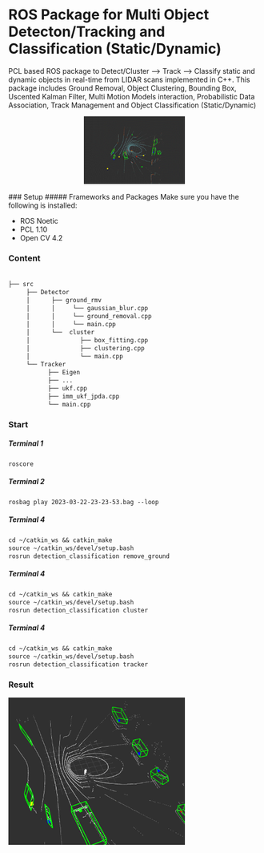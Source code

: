 # ROS Package for Multi Object Detecton/Tracking and Classification (Static/Dynamic)
PCL based ROS package to Detect/Cluster --> Track --> Classify static and dynamic objects in real-time from LIDAR scans implemented in C++.
This package includes Ground Removal, Object Clustering, Bounding Box, Uscented Kalman Filter, Multi Motion Models interaction, Probabilistic Data Association, Track Management and Object Classification (Static/Dynamic)
<p align="center">
<img src="./overview/result.gif" alt= “” width="40%" >
</p>
### Setup
##### Frameworks and Packages
Make sure you have the following is installed:

* ROS Noetic
* PCL 1.10
* Open CV 4.2

### Content
```shell

├── src
     ├── Detector
     │      ├── ground_rmv
     │      │     └── gaussian_blur.cpp  
     │      │     └── ground_removal.cpp
     │      │     └── main.cpp
     │      └──  cluster
     │              ├── box_fitting.cpp      
     │              ├── clustering.cpp
     │              └── main.cpp 
     └── Tracker
           ├── Eigen
           ├── ...
           ├── ukf.cpp       
           ├── imm_ukf_jpda.cpp
           └── main.cpp  
```
### Start

##### Terminal 1
```
roscore
```

##### Terminal 2
```
rosbag play 2023-03-22-23-23-53.bag --loop

```

##### Terminal 4

```
cd ~/catkin_ws && catkin_make
source ~/catkin_ws/devel/setup.bash
rosrun detection_classification remove_ground
```
##### Terminal 4

```
cd ~/catkin_ws && catkin_make
source ~/catkin_ws/devel/setup.bash
rosrun detection_classification cluster
```
##### Terminal 4

```
cd ~/catkin_ws && catkin_make
source ~/catkin_ws/devel/setup.bash
rosrun detection_classification tracker
```
### Result

<img src="./overview/classification_points.png" alt= “” width="70%" height="50%">

